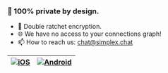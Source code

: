 ### 🔐 100% private by design.
- 🔑 Double ratchet encryption.
- 🌐 We have no access to your connections graph!
- 📫 How to reach us: chat@simplex.chat

| [![iOS](https://github.com/simplex-chat/.github/blob/master/profile/images/apple_store.svg)](https://apps.apple.com/us/app/simplex-chat/id1605771084)  | [![Android](https://github.com/simplex-chat/.github/blob/master/profile/images/google_play.svg)](https://play.google.com/store/apps/details?id=chat.simplex.app) |
| ------------- | ------------- |